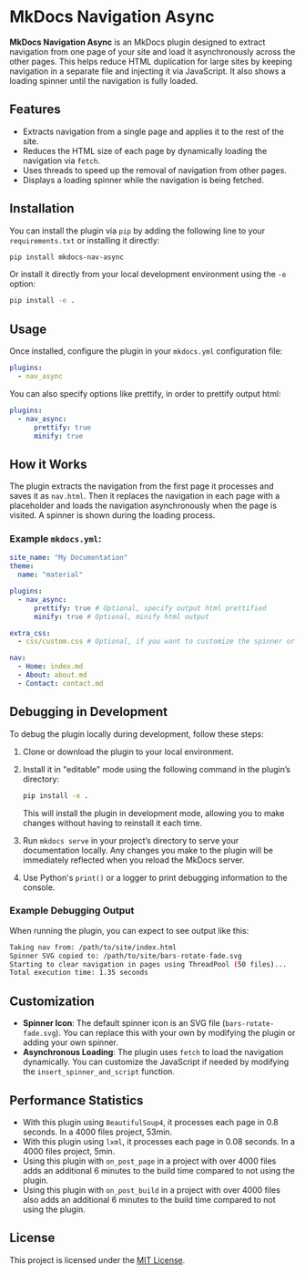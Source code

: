 # MkDocs Navigation Async

**MkDocs Navigation Async** is an MkDocs plugin designed to extract navigation from one page of your site and load it asynchronously across the other pages. This helps reduce HTML duplication for large sites by keeping navigation in a separate file and injecting it via JavaScript. It also shows a loading spinner until the navigation is fully loaded.

## Features

- Extracts navigation from a single page and applies it to the rest of the site.
- Reduces the HTML size of each page by dynamically loading the navigation via `fetch`.
- Uses threads to speed up the removal of navigation from other pages.
- Displays a loading spinner while the navigation is being fetched.

## Installation

You can install the plugin via `pip` by adding the following line to your `requirements.txt` or installing it directly:

```bash
pip install mkdocs-nav-async
```

Or install it directly from your local development environment using the `-e` option:

```bash
pip install -e .
```

## Usage

Once installed, configure the plugin in your `mkdocs.yml` configuration file:

```yaml
plugins:
  - nav_async
```

You can also specify options like prettify, in order to prettify output html:

```yaml
plugins:
  - nav_async:
      prettify: true
      minify: true
```

## How it Works

The plugin extracts the navigation from the first page it processes and saves it as `nav.html`. Then it replaces the navigation in each page with a placeholder and loads the navigation asynchronously when the page is visited. A spinner is shown during the loading process.

### Example `mkdocs.yml`:

```yaml
site_name: "My Documentation"
theme:
  name: "material"

plugins:
  - nav_async:
      prettify: true # Optional, specify output html prettified
      minify: true # Optional, minify html output

extra_css:
  - css/custom.css # Optional, if you want to customize the spinner or styling

nav:
  - Home: index.md
  - About: about.md
  - Contact: contact.md
```

## Debugging in Development

To debug the plugin locally during development, follow these steps:

1. Clone or download the plugin to your local environment.
2. Install it in "editable" mode using the following command in the plugin’s directory:

   ```bash
   pip install -e .
   ```

   This will install the plugin in development mode, allowing you to make changes without having to reinstall it each time.

3. Run `mkdocs serve` in your project’s directory to serve your documentation locally. Any changes you make to the plugin will be immediately reflected when you reload the MkDocs server.

4. Use Python's `print()` or a logger to print debugging information to the console.

### Example Debugging Output

When running the plugin, you can expect to see output like this:

```bash
Taking nav from: /path/to/site/index.html
Spinner SVG copied to: /path/to/site/bars-rotate-fade.svg
Starting to clear navigation in pages using ThreadPool (50 files)...
Total execution time: 1.35 seconds
```

## Customization

- **Spinner Icon**: The default spinner icon is an SVG file (`bars-rotate-fade.svg`). You can replace this with your own by modifying the plugin or adding your own spinner.
- **Asynchronous Loading**: The plugin uses `fetch` to load the navigation dynamically. You can customize the JavaScript if needed by modifying the `insert_spinner_and_script` function.

## Performance Statistics

- With this plugin using `BeautifulSoup4`, it processes each page in 0.8 seconds. In a 4000 files project, 53min.
- With this plugin using `lxml`, it processes each page in 0.08 seconds. In a 4000 files project, 5min.
- Using this plugin with `on_post_page` in a project with over 4000 files adds an additional 6 minutes to the build time compared to not using the plugin.
- Using this plugin with `on_post_build` in a project with over 4000 files also adds an additional 6 minutes to the build time compared to not using the plugin.

## License

This project is licensed under the [MIT License](LICENSE).
